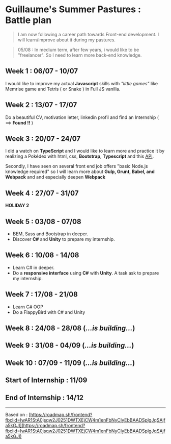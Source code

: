 # Guillaume's Summer Pastures : Battle plan

>I am now following a career path towards Front-end development. I will learn/improve about it during my pastures.

> 05/08 : In medium term, after few years, i would like to be "freelancer". So I need to learn more back-end knowledge.

## Week 1 : 06/07 - 10/07

I would like to improve my actual **Javascript** skills with *"little games"* like Memrise game and Tetris ( or Snake ) in Full JS vanilla.

## Week 2 : 13/07 - 17/07

Do a beautiful CV, motivation letter, linkedin profil and find an Internship ( ==> **Found !!** )

## Week 3 : 20/07 - 24/07

I did a watch on **TypeScript** and I would like to learn more and practice it by realizing a Pokédex with html, css, **Bootstrap**, **Typescript** and this [API](https://pokeapi.co/).

Secondly, I have seen on several front end job offers "basic Node.js knowledge required" so I will learn more about **Gulp, Grunt, Babel, and Webpack** and and especially deepen **Webpack**

## Week 4 : 27/07 - 31/07

**HOLIDAY 2** 

## Week 5 : 03/08 - 07/08

* BEM, Sass and Bootstrap in deeper.
* Discover **C#** and **Unity** to prepare my internship.

## Week 6 : 10/08 - 14/08

* Learn C# in deeper.
* Do a **responsive interface** using **C#** with **Unity**. A task ask to prepare my internship.

## Week 7 : 17/08 - 21/08

* Learn C# OOP
* Do a FlappyBird with C# and Unity

## Week 8 : 24/08 - 28/08 (*...is building...*)

## Week 9 : 31/08 - 04/09 (*...is building...*)

## Week 10 : 07/09 - 11/09 (*...is building...*)

## **Start**  of Internship : 11/09 

## **End** of Internship : 14/12

***

Based on : [https://roadmap.sh/frontend?fbclid=IwAR1StA0jsqw2J0251DWTXEjCW4m1enFbNyCIyEbBAADSplgJqSAjfa5kGJI](https://roadmap.sh/frontend?fbclid=IwAR1StA0jsqw2J0251DWTXEjCW4m1enFbNyCIyEbBAADSplgJqSAjfa5kGJI)





